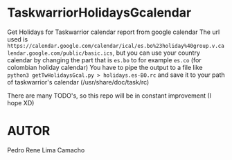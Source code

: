 # TaskwarriorHolidaysGcalendar

Get Holidays for Taskwarrior calendar report from google calendar
The url used is `https://calendar.google.com/calendar/ical/es.bo%23holiday%40group.v.calendar.google.com/public/basic.ics`, but you can use your country calendar by changing the part that is `es.bo` to for example `es.co` (for colombian holiday calendar)
You have to pipe the output to a file like `python3 getTwHolidaysGcal.py > holidays.es-BO.rc` and save it to your path of taskwarrior's calendar (/usr/share/doc/task/rc)

There are many TODO's, so this repo will be in constant improvement (I hope XD)

# AUTOR
Pedro Rene Lima Camacho
